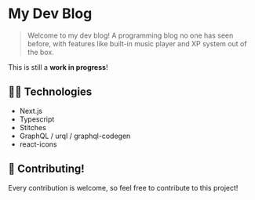 # My Dev Blog

> Welcome to my dev blog! A programming blog no one has seen before, with features like built-in music player and XP system out of the box.

This is still a **work in progress**!

## 👨‍💻 Technologies

- Next.js
- Typescript
- Stitches
- GraphQL / urql / graphql-codegen
- react-icons

## 🌟 Contributing!

Every contribution is welcome, so feel free to contribute to this project!
